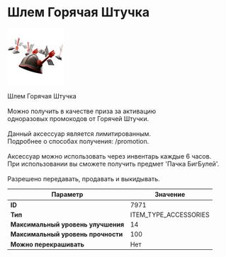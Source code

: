 # Шлем Горячая Штучка

![Item Image](../img/7971.webp?raw=true)

Шлем Горячая Штучка<br><br>Можно получить в качестве приза за активацию<br>одноразовых промокодов от Горячей Штучки.<br><br>Данный аксессуар является лимитированным.<br>Подробнее о способах получения: /promotion.<br><br>Аксессуар можно использовать через инвентарь каждые 6 часов.<br>При использовании вы сможете получить предмет 'Пачка БигБулей'.<br><br>Разрешено передавать, продавать и выкидывать.


| Параметр | Значение |
|----------|----------|
| **ID** | 7971 |
| **Тип** | ITEM_TYPE_ACCESSORIES |
| **Максимальный уровень улучшения** | 14 |
| **Максимальный уровень прочности** | 100 |
| **Можно перекрашивать** | Нет |

